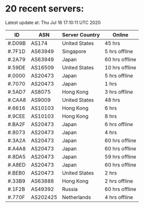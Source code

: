 # 20 recent servers:

Latest update at: Thu Jul 16 17:10:11 UTC 2020

| ID | ASN | Server Country | Online |
| -- | --- | -------------- | ------ |
| #.D09B | AS174 | United States | 45 hrs |
| #.7F1D | AS63949 | Singapore | 5 hrs offline |
| #.2A79 | AS63949 | Japan | 60 hrs offline |
| #.59DE | AS16509 | United States | 10 hrs offline |
| #.0000 | AS20473 | Japan | 5 hrs offline |
| #.7070 | AS20473 | Japan | 1 hrs |
| #.5AD7 | AS8075 | Hong Kong | 3 hrs offline |
| #.CAA8 | AS9009 | United States | 48 hrs |
| #.6616 | AS10103 | Hong Kong | 6 hrs |
| #.9CEE | AS10103 | Hong Kong | 8 hrs |
| #.BA2F | AS20473 | Japan | 6 hrs offline |
| #.8073 | AS20473 | Japan | 4 hrs |
| #.3A2A | AS20473 | Japan | 60 hrs offline |
| #.A4A8 | AS20473 | Japan | 60 hrs offline |
| #.8DA5 | AS20473 | Japan | 59 hrs offline |
| #.A8ED | AS20473 | Japan | 60 hrs offline |
| #.BEB0 | AS20473 | United States | 2 hrs |
| #.33B9 | AS63888 | Hong Kong | 2 hrs offline |
| #.1F2B | AS49392 | Russia | 60 hrs offline |
| #.770F | AS202425 | Netherlands | 4 hrs offline |

